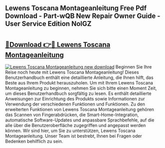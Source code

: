 ## Lewens Toscana Montageanleitung Free Pdf Download - Part-wQB New Repair Owner Guide - User Service Edition NolGZ

# <h2><a href="http://df7dw46.blite.top/?on=Lewens+Toscana+Montageanleitung">🔗Download 👉🔴 Lewens Toscana Montageanleitung</a></h2>

[![Lewens Toscana Montageanleitung new download](https://i.imgur.com/lujVjoI.png)](http://df7dw46.blite.top/?on=Lewens+Toscana+Montageanleitung)
Beginnen Sie Ihre Reise noch heute mit Lewens Toscana Montageanleitung! Dieses Benutzerhandbuch enthält eine detaillierte Anleitung, die Ihnen hilft, das Beste aus Ihrem Produkt herauszuholen. Um mit Ihrem Lewens Toscana Montageanleitung zu beginnen, nehmen Sie sich bitte einen Moment Zeit, um dieses Benutzerhandbuch sorgfältig zu lesen. Es enthält detaillierte Anweisungen zur Einrichtung des Produkts sowie Informationen zur Verwendung der verschiedenen Funktionen und Funktionen. Zu den erweiterten Funktionen von Lewens Toscana Montageanleitung gehören das Scannen von Fingerabdrücken, die Smart-Home-Integration, automatische Software-Updates und anpassbare Sprachbefehle, auf die alle über die Benutzeroberfläche zugegriffen und angepasst werden können. Wir sind hier, um Sie zu unterstützen, Lewens Toscana Montageanleitung. Unser Team ist bestrebt, Ihnen bei Fragen oder Bedenken behilflich zu sein.
